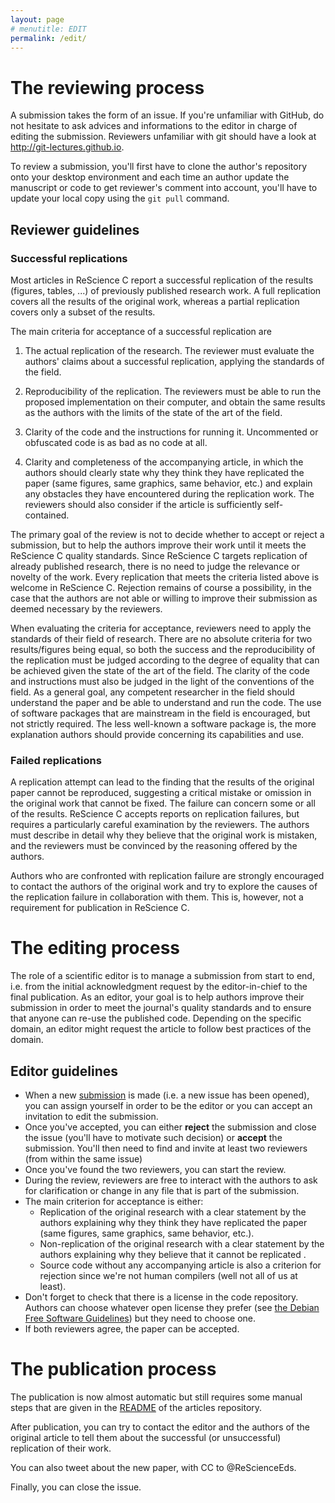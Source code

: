 ```yaml
---
layout: page
# menutitle: EDIT
permalink: /edit/
---
```



# The reviewing process

A submission takes the form of an issue. If you're unfamiliar with GitHub, do
not hesitate to ask advices and informations to the editor in charge of editing
the submission. Reviewers unfamiliar with git should have a look at
http://git-lectures.github.io. 

To review a submission, you'll first have to clone the author's repository onto
your desktop environment and each time an author update the manuscript or code
to get reviewer's comment into account, you'll have to update your local copy
using the `git pull` command.

## Reviewer guidelines

### Successful replications

Most articles in ReScience C report a successful replication of the
results (figures, tables, ...) of previously published research work.
A full replication covers all the results of the original work, whereas
a partial replication covers only a subset of the results.

The main criteria for acceptance of a successful replication are

 1. The actual replication of the research. The reviewer must evaluate
    the authors' claims about a successful replication, applying the
    standards of the field.

 2. Reproducibility of the replication. The reviewers must be able
    to run the proposed implementation on their computer, and obtain
    the same results as the authors with the limits of the state
    of the art of the field.

 3. Clarity of the code and the instructions for running it.
    Uncommented or obfuscated code is as bad as no code at all.

 4. Clarity and completeness of the accompanying article, in which the
    authors should clearly state why they think they have replicated
    the paper (same figures, same graphics, same behavior, etc.) and
    explain any obstacles they have encountered during the replication
    work. The reviewers should also consider if the article is sufficiently
    self-contained.

The primary goal of the review is not to decide whether to accept or
reject a submission, but to help the authors improve their work until
it meets the ReScience C quality standards. Since ReScience C
targets replication of already published research, there is no need to
judge the relevance or novelty of the work. Every replication that
meets the criteria listed above is welcome in ReScience C.
Rejection remains of course a possibility, in the case that the
authors are not able or willing to improve their submission as
deemed necessary by the reviewers.

When evaluating the criteria for acceptance, reviewers need to apply
the standards of their field of research. There are no absolute
criteria for two results/figures being equal, so both the success and
the reproducibility of the replication must be judged according to
the degree of equality that can be achieved given the state of the
art of the field. The clarity of the code and instructions must also
be judged in the light of the conventions of the field. As a general
goal, any competent researcher in the field should understand the
paper and be able to understand and run the code. The use of
software packages that are mainstream in the field is encouraged,
but not strictly required. The less well-known a software package
is, the more explanation authors should provide concerning its
capabilities and use.

### Failed replications

A replication attempt can lead to the finding that the results of the original
paper cannot be reproduced, suggesting a critical mistake or omission in the
original work that cannot be fixed. The failure can concern some or all of the
results.  ReScience C accepts reports on replication failures, but requires a
particularly careful examination by the reviewers. The authors must describe in
detail why they believe that the original work is mistaken, and the reviewers
must be convinced by the reasoning offered by the authors.

Authors who are confronted with replication failure are strongly encouraged
to contact the authors of the original work and try to explore the causes
of the replication failure in collaboration with them. This is, however, not
a requirement for publication in ReScience C.


# The editing process

The role of a scientific editor is to manage a submission from start to end,
i.e.  from the initial acknowledgment request by the editor-in-chief to the
final publication. As an editor, your goal is to help authors improve their
submission in order to meet the journal's quality standards and to ensure that
anyone can re-use the published code. Depending on the specific domain, an
editor might request the article to follow best practices of the domain.


## Editor guidelines

* When a new [submission](https://github.com/rescience/submissions/issues) is
  made (i.e. a new issue has been opened), you can assign yourself in order to
  be the editor or you can accept an invitation to edit the submission.
* Once you've accepted, you can either **reject** the submission and close the
  issue (you'll have to motivate such decision) or **accept** the
  submission. You'll then need to find and invite at least two reviewers (from
  within the same issue)
* Once you've found the two reviewers, you can start the review. 
* During the review, reviewers are free to interact with the authors to ask for
  clarification or change in any file that is part of the submission.
* The main criterion for acceptance is either:
  * Replication of the original research with a clear statement by the authors
    explaining why they think they have replicated the paper (same figures,
    same graphics, same behavior, etc.).
  * Non-replication of the original research with a clear statement by the
    authors explaining why they believe that it cannot be replicated .
  * Source code without any accompanying article is also a criterion for
    rejection since we're not human compilers (well not all of us at least).
* Don't forget to check that there is a license in the code repository. Authors
  can choose whatever open license they prefer (see [the Debian Free Software
  Guidelines](https://www.debian.org/social_contract#guidelines)) but they need
  to choose one.
* If both reviewers agree, the paper can be accepted.


# The publication process

The publication is now almost automatic but still requires some manual steps
that are given in the [README](https://github.com/rescience/articles) of the
articles repository.  

After publication, you can try to contact the editor and the authors of the
original article to tell them about the successful (or unsuccessful) replication
of their work.  

You can also tweet about the new paper, with CC to @ReScienceEds.  

Finally, you can close the issue.  

